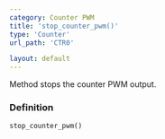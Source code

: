 ```yaml
---
category: Counter PWM
title: 'stop_counter_pwm()'
type: 'Counter'
url_path: 'CTR0'

layout: default
---
```


Method stops the counter PWM output.

### Definition 

```python
stop_counter_pwm()
```